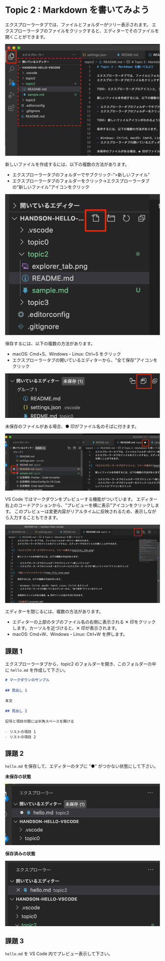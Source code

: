 # Topic 2 : Markdown を書いてみよう

エクスプローラータブでは、ファイルとフォルダーがツリー表示されます。
エクスプローラータブのファイルをクリックすると、エディターでそのファイルを開くことができます。

![エクスプローラータブのアイコンと、ツリーの表示](explorer_tab.png)

新しいファイルを作成するには、以下の複数の方法があります。

- エクスプローラータブのフォルダーでサブクリック-">新しいファイル"
- エクスプローラータブのフォルダーをクリック->エクスプローラータブの"新しいファイル"アイコンをクリック

![新しいファイルアイコン](new_file_icon.png)

保存するには、以下の複数の方法があります。

- macOS: Cmd+S、Windows・Linux: Ctrl+S をクリック
- エクスプローラータブの開いているエディターから、"全て保存"アイコンをクリック

![全て保存](all_save.png)

未保存のファイルがある場合、● 印がファイル名のそばに付きます。

![未保存](unsaved.png)

VS Code ではマークダウンをプレビューする機能がついています。
エディター右上のコードアクションから、"プレビューを横に表示"アイコンをクリックします。
このプレビューは変更内容がリアルタイムに反映されるため、表示しながら入力することもできます。

![プレビューボタン](markdown_preview_button.png)

エディターを閉じるには、複数の方法があります。

- エディターの上部のタブのファイル名の右側に表示される ✕ 印をクリックします。カーソルを近づけると、✕ 印が表示されます。
- macOS: Cmd+W、Windows・Linux: Ctrl+W を押します。

## 課題 1

エクスプローラータブから、topic2 のフォルダーを開き、このフォルダーの中に `hello.md` を作成して下さい。

```md
# マークダウンのサンプル

## 見出し 1

本文

## 見出し 2

記号と項目の間には半角スペースを開ける

- リストの項目 1
- リストの項目 2
```

## 課題 2

`hello.md` を保存して、エディターのタブに "●" がつかない状態にして下さい。

**未保存の状態**

![](task2_unsaved.png)

**保存済みの状態**

![](task2_saved.png)

## 課題 3

`hello.md` を VS Code 内でプレビュー表示して下さい。
